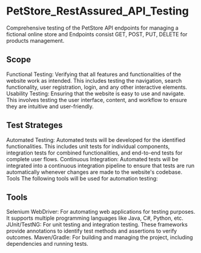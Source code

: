 # PetStore_RestAssured_API_Testing
Comprehensive testing of the PetStore API endpoints for managing a fictional online store and Endpoints consist GET, POST, PUT, DELETE for products management.

## Scope
Functional Testing: Verifying that all features and functionalities of the website work as intended. This includes testing the navigation, search functionality, user registration, login, and any other interactive elements.
Usability Testing: Ensuring that the website is easy to use and navigate. This involves testing the user interface, content, and workflow to ensure they are intuitive and user-friendly.

## Test Strateges
Automated Testing: Automated tests will be developed for the identified functionalities. This includes unit tests for individual components, integration tests for combined functionalities, and end-to-end tests for complete user flows.
Continuous Integration: Automated tests will be integrated into a continuous integration pipeline to ensure that tests are run automatically whenever changes are made to the website's codebase.
Tools The following tools will be used for automation testing:

## Tools
Selenium WebDriver: For automating web applications for testing purposes. It supports multiple programming languages like Java, C#, Python, etc.
JUnit/TestNG: For unit testing and integration testing. These frameworks provide annotations to identify test methods and assertions to verify outcomes.
Maven/Gradle: For building and managing the project, including dependencies and running tests.
